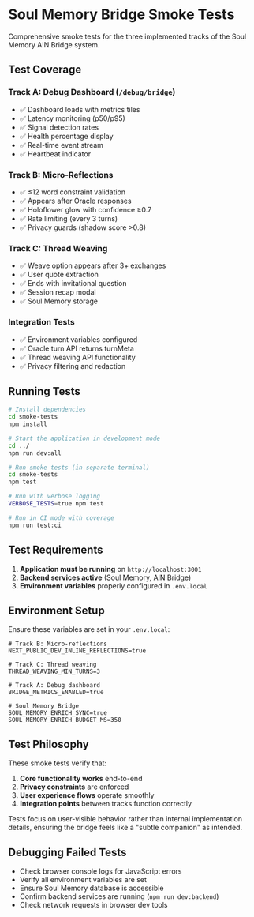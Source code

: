 # Soul Memory Bridge Smoke Tests

Comprehensive smoke tests for the three implemented tracks of the Soul Memory AIN Bridge system.

## Test Coverage

### Track A: Debug Dashboard (`/debug/bridge`)
- ✅ Dashboard loads with metrics tiles
- ✅ Latency monitoring (p50/p95)
- ✅ Signal detection rates
- ✅ Health percentage display
- ✅ Real-time event stream
- ✅ Heartbeat indicator

### Track B: Micro-Reflections
- ✅ ≤12 word constraint validation
- ✅ Appears after Oracle responses
- ✅ Holoflower glow with confidence ≥0.7
- ✅ Rate limiting (every 3 turns)
- ✅ Privacy guards (shadow score >0.8)

### Track C: Thread Weaving
- ✅ Weave option appears after 3+ exchanges
- ✅ User quote extraction
- ✅ Ends with invitational question
- ✅ Session recap modal
- ✅ Soul Memory storage

### Integration Tests
- ✅ Environment variables configured
- ✅ Oracle turn API returns turnMeta
- ✅ Thread weaving API functionality
- ✅ Privacy filtering and redaction

## Running Tests

```bash
# Install dependencies
cd smoke-tests
npm install

# Start the application in development mode
cd ../
npm run dev:all

# Run smoke tests (in separate terminal)
cd smoke-tests
npm test

# Run with verbose logging
VERBOSE_TESTS=true npm test

# Run in CI mode with coverage
npm run test:ci
```

## Test Requirements

1. **Application must be running** on `http://localhost:3001`
2. **Backend services active** (Soul Memory, AIN Bridge)
3. **Environment variables** properly configured in `.env.local`

## Environment Setup

Ensure these variables are set in your `.env.local`:

```env
# Track B: Micro-reflections
NEXT_PUBLIC_DEV_INLINE_REFLECTIONS=true

# Track C: Thread weaving  
THREAD_WEAVING_MIN_TURNS=3

# Track A: Debug dashboard
BRIDGE_METRICS_ENABLED=true

# Soul Memory Bridge
SOUL_MEMORY_ENRICH_SYNC=true
SOUL_MEMORY_ENRICH_BUDGET_MS=350
```

## Test Philosophy

These smoke tests verify that:

1. **Core functionality works** end-to-end
2. **Privacy constraints** are enforced
3. **User experience flows** operate smoothly
4. **Integration points** between tracks function correctly

Tests focus on user-visible behavior rather than internal implementation details, ensuring the bridge feels like a "subtle companion" as intended.

## Debugging Failed Tests

- Check browser console logs for JavaScript errors
- Verify all environment variables are set
- Ensure Soul Memory database is accessible
- Confirm backend services are running (`npm run dev:backend`)
- Check network requests in browser dev tools